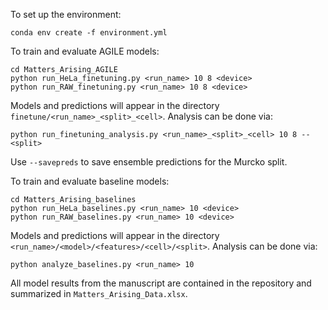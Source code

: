 To set up the environment:
```
conda env create -f environment.yml
```

To train and evaluate AGILE models: 
```
cd Matters_Arising_AGILE
python run_HeLa_finetuning.py <run_name> 10 8 <device>
python run_RAW_finetuning.py <run_name> 10 8 <device>
```
Models and predictions will appear in the directory `finetune/<run_name>_<split>_<cell>`.
Analysis can be done via:
```
python run_finetuning_analysis.py <run_name>_<split>_<cell> 10 8 --<split>
```
Use `--savepreds` to save ensemble predictions for the Murcko split.

To train and evaluate baseline models:
```
cd Matters_Arising_baselines
python run_HeLa_baselines.py <run_name> 10 <device>
python run_RAW_baselines.py <run_name> 10 <device>
```
Models and predictions will appear in the directory `<run_name>/<model>/<features>/<cell>/<split>`.
Analysis can be done via:
```
python analyze_baselines.py <run_name> 10 
```

All model results from the manuscript are contained in the repository and summarized in `Matters_Arising_Data.xlsx`.
